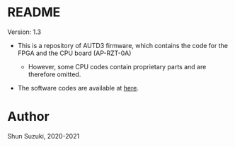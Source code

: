 # README

Version: 1.3

* This is a repository of AUTD3 firmware, which contains the code for the FPGA and the CPU board (AP-RZT-0A)
    * However, some CPU codes contain proprietary parts and are therefore omitted.

* The software codes are available at [here](https://github.com/shinolab/autd3-library-software).

# Author

Shun Suzuki, 2020-2021
